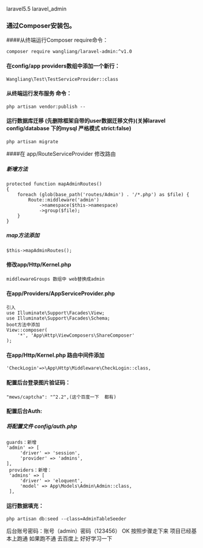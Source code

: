 laravel5.5 laravel_admin
### 通过Composer安装包。

####从终端运行Composer require命令：
```
composer require wangliang/laravel-admin:^v1.0
```
#### 在config/app    providers数组中添加一个新行：
```
Wangliang\Test\TestServiceProvider::class
```
#### 从终端运行发布服务 命令：
```
php artisan vendor:publish --  
```
#### 运行数据库迁移 (先删除框架自带的user数据迁移文件)(关掉laravel config/database 下的mysql 严格模式 strict:false)
```
php artisan migrate
```
####在 app/RouteServiceProvider 修改路由
##### 新增方法
```
protected function mapAdminRoutes()
{
    foreach (glob(base_path('routes/Admin') . '/*.php') as $file) {
        Route::middleware('admin')
            ->namespace($this->namespace)
            ->group($file);
    }
}
```
##### map方法添加
```
$this->mapAdminRoutes();
```
#### 修改app/Http/Kernel.php
```
middlewareGroups 数组中 web替换成admin
```
#### 在app/Providers/AppServiceProvider.php 
```
引入
use Illuminate\Support\Facades\View;
use Illuminate\Support\Facades\Schema;
boot方法中添加
View::composer(
    '*', 'App\Http\ViewComposers\ShareComposer'
);
```
#### 在app/Http/Kernel.php 路由中间件添加
```
'CheckLogin'=>\App\Http\Middleware\CheckLogin::class,
```
#### 配置后台登录图片验证码：
```
"mews/captcha": "^2.2",(这个百度一下  都有)
```
#### 配置后台Auth:
##### 将配置文件 config/auth.php 
```
guards：新增
'admin' => [
     'driver' => 'session',
     'provider' => 'admins',
],
 providers：新增：
 'admins' => [
     'driver' => 'eloquent',
     'model' => App\Models\Admin\Admin::class,
 ],
 ```
 #### 运行数据填充：
 ```
 php artisan db:seed --class=AdminTableSeeder
 ```
后台账号密码：账号（admin）密码（123456）
OK 按照步骤走下来  项目已经基本上跑通  如果跑不通  去百度上  好好学习一下
